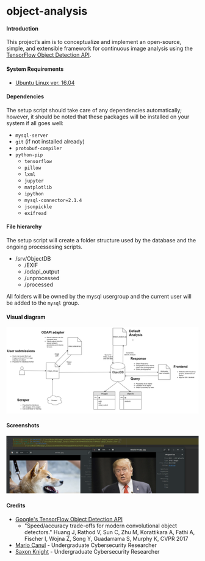 # object-analysis
#### Introduction
This project’s aim is to conceptualize and implement an open-source, simple, and extensible framework for continuous image analysis using the [TensorFlow Object Detection API](https://github.com/tensorflow/models/tree/master/object_detection).
#### System Requirements
* [Ubuntu Linux ver. 16.04](https://www.ubuntu.com/download/desktop)
#### Dependencies
The setup script should take care of any dependencies automatically; however, it should be noted that these packages will be installed on your system if all goes well:
* `mysql-server`
* `git` (if not installed already)
* `protobuf-compiler`
* `python-pip`
  * `tensorflow`
  * `pillow`
  * `lxml`
  * `jupyter`
  * `matplotlib`
  * `ipython`
  * `mysql-connector=2.1.4`
  * `jsonpickle`
  * `exifread`
#### File hierarchy
The setup script will create a folder structure used by the database and the ongoing processesing scripts.
* /srv/ObjectDB
  * /EXIF
  * /odapi_output
  * /unprocessed
  * /processed

All folders will be owned by the mysql usergroup and the current user will be added to the `mysql` group.
#### Visual diagram
![Project Schema](/Resources/diagram.png?raw=true)
#### Screenshots
![What's the difference](/Resources/screenshot1.png)
#### Credits
* [Google's TensorFlow Object Detection API](https://github.com/tensorflow/models/tree/master/object_detection)
  * "Speed/accuracy trade-offs for modern convolutional object detectors."
Huang J, Rathod V, Sun C, Zhu M, Korattikara A, Fathi A, Fischer I, Wojna Z,
Song Y, Guadarrama S, Murphy K, CVPR 2017
* [Mario Canul](mailto:mcanul@hawaii.edu) - Undergraduate Cybersecurity Researcher
* [Saxon Knight](mailto:knight7@hawaii.edu) - Undergraduate Cybersecurity Researcher
